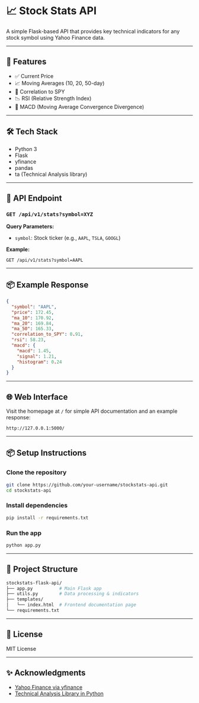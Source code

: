 # 📈 Stock Stats API

A simple Flask-based API that provides key technical indicators for any stock symbol using Yahoo Finance data.

---

## 🚀 Features

- ✅ Current Price  
- 📈 Moving Averages (10, 20, 50-day)  
- 🔄 Correlation to SPY  
- 📉 RSI (Relative Strength Index)  
- 🧮 MACD (Moving Average Convergence Divergence)  

---

## 🛠 Tech Stack

- Python 3  
- Flask  
- yfinance  
- pandas  
- ta (Technical Analysis library)  

---

## 🛁 API Endpoint

### `GET /api/v1/stats?symbol=XYZ`

**Query Parameters:**

- `symbol`: Stock ticker (e.g., `AAPL`, `TSLA`, `GOOGL`)

**Example:**
```http
GET /api/v1/stats?symbol=AAPL
```

---

## 📦 Example Response

```json
{
  "symbol": "AAPL",
  "price": 172.45,
  "ma_10": 170.92,
  "ma_20": 169.84,
  "ma_50": 165.33,
  "correlation_to_SPY": 0.91,
  "rsi": 58.23,
  "macd": {
    "macd": 1.45,
    "signal": 1.21,
    "histogram": 0.24
  }
}
```

---

## 🌐 Web Interface

Visit the homepage at `/` for simple API documentation and an example response:

```
http://127.0.0.1:5000/
```

---

## 📦 Setup Instructions

### Clone the repository

```bash
git clone https://github.com/your-username/stockstats-api.git
cd stockstats-api
```

### Install dependencies

```bash
pip install -r requirements.txt
```

### Run the app

```bash
python app.py
```

---

## 📁 Project Structure

```bash
stockstats-flask-api/
├── app.py          # Main Flask app
├── utils.py        # Data processing & indicators
├── templates/
│   └── index.html  # Frontend documentation page
└── requirements.txt
```

---

## 📄 License

MIT License

---

## ✨ Acknowledgments

- [Yahoo Finance via yfinance](https://github.com/ranaroussi/yfinance)  
- [Technical Analysis Library in Python](https://technical-analysis-library-in-python.readthedocs.io/)
